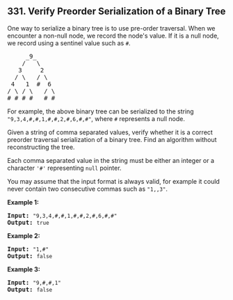## 331. Verify Preorder Serialization of a Binary Tree

<p>One way to serialize a binary tree is to use pre-order traversal. When we encounter a non-null node, we record the node&#39;s value. If it is a null node, we record using a sentinel value such as <code>#</code>.</p>

<pre>
     _9_
    /   \
   3     2
  / \   / \
 4   1  #  6
/ \ / \   / \
# # # #   # #
</pre>

<p>For example, the above binary tree can be serialized to the string <code>&quot;9,3,4,#,#,1,#,#,2,#,6,#,#&quot;</code>, where <code>#</code> represents a null node.</p>

<p>Given a string of comma separated values, verify whether it is a correct preorder traversal serialization of a binary tree. Find an algorithm without reconstructing the tree.</p>

<p>Each comma separated value in the string must be either an integer or a character <code>&#39;#&#39;</code> representing <code>null</code> pointer.</p>

<p>You may assume that the input format is always valid, for example it could never contain two consecutive commas such as <code>&quot;1,,3&quot;</code>.</p>

<p><b>Example 1:</b></p>

<pre>
<strong>Input: </strong><code>&quot;9,3,4,#,#,1,#,#,2,#,6,#,#&quot;</code>
<strong>Output: </strong><code>true</code></pre>

<p><b>Example 2:</b></p>

<pre>
<strong>Input: </strong><code>&quot;1,#&quot;</code>
<strong>Output: </strong><code>false</code>
</pre>

<p><b>Example 3:</b></p>

<pre>
<strong>Input: </strong><code>&quot;9,#,#,1&quot;</code>
<strong>Output: </strong><code>false</code></pre>